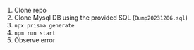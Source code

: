1. Clone repo
2. Clone Mysql DB using the provided SQL (`Dump20231206.sql`)
3. `npx prisma generate`
4. `npm run start`
5. Observe error
